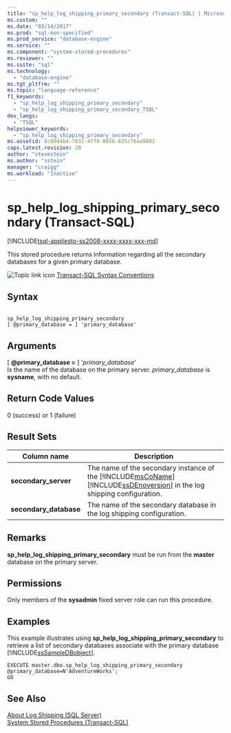 ```yaml
---
title: "sp_help_log_shipping_primary_secondary (Transact-SQL) | Microsoft Docs"
ms.custom: ""
ms.date: "03/14/2017"
ms.prod: "sql-non-specified"
ms.prod_service: "database-engine"
ms.service: ""
ms.component: "system-stored-procedures"
ms.reviewer: ""
ms.suite: "sql"
ms.technology: 
  - "database-engine"
ms.tgt_pltfrm: ""
ms.topic: "language-reference"
f1_keywords: 
  - "sp_help_log_shipping_primary_secondary"
  - "sp_help_log_shipping_primary_secondary_TSQL"
dev_langs: 
  - "TSQL"
helpviewer_keywords: 
  - "sp_help_log_shipping_primary_secondary"
ms.assetid: bc0044b4-7831-4ff9-8856-825c76aa9893
caps.latest.revision: 20
author: "stevestein"
ms.author: "sstein"
manager: "craigg"
ms.workload: "Inactive"
---
```

# sp_help_log_shipping_primary_secondary (Transact-SQL)
[!INCLUDE[tsql-appliesto-ss2008-xxxx-xxxx-xxx-md](../../includes/tsql-appliesto-ss2008-xxxx-xxxx-xxx-md.md)]

  This stored procedure returns information regarding all the secondary databases for a given primary database.  
  
 ![Topic link icon](../../database-engine/configure-windows/media/topic-link.gif "Topic link icon") [Transact-SQL Syntax Conventions](../../t-sql/language-elements/transact-sql-syntax-conventions-transact-sql.md)  
  
## Syntax  
  
```  
  
sp_help_log_shipping_primary_secondary  
[ @primary_database = ] 'primary_database'  
```  
  
## Arguments  
 [ **@primary_database =** ] '*primary_database*'  
 Is the name of the database on the primary server. *primary_database* is **sysname**, with no default.  
  
## Return Code Values  
 0 (success) or 1 (failure)  
  
## Result Sets  
  
|Column name|Description|  
|-----------------|-----------------|  
|**secondary_server**|The name of the secondary instance of the [!INCLUDE[msCoName](../../includes/msconame-md.md)] [!INCLUDE[ssDEnoversion](../../includes/ssdenoversion-md.md)] in the log shipping configuration.|  
|**secondary_database**|The name of the secondary database in the log shipping configuration.|  
  
## Remarks  
 **sp_help_log_shipping_primary_secondary** must be run from the **master** database on the primary server.  
  
## Permissions  
 Only members of the **sysadmin** fixed server role can run this procedure.  
  
## Examples  
 This example illustrates using **sp_help_log_shipping_primary_secondary** to retrieve a list of secondary databases associate with the primary database [!INCLUDE[ssSampleDBobject](../../includes/sssampledbobject-md.md)].  
  
```  
EXECUTE master.dbo.sp_help_log_shipping_primary_secondary @primary_database=N'AdventureWorks';  
GO  
```  
  
## See Also  
 [About Log Shipping &#40;SQL Server&#41;](../../database-engine/log-shipping/about-log-shipping-sql-server.md)   
 [System Stored Procedures &#40;Transact-SQL&#41;](../../relational-databases/system-stored-procedures/system-stored-procedures-transact-sql.md)  
  
  

